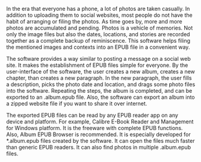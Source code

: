 In the era that everyone has a phone, a lot of photos are taken casually. In addition to uploading them to social websites, most people do not have the habit of arranging or filing the photos. As time goes by, more and more photos are accumulated and pending. Photos is a vehicle of memories. Not only the image files but also the dates, locations, and stories are recorded together as a complete backup of reminiscence. This software helps filing the mentioned images and contexts into an EPUB file in a convenient way.

The software provides a way similar to posting a message on a social web site. It makes the establishment of EPUB files simple for everyone. By the user-interface of the software, the user creates a new album, creates a new chapter, than creates a new paragraph. In the new paragraph, the user fills a description, picks the photo date and location, and drags some photo files into the software. Repeating the steps, the album is completed, and can be exported to an .album.epub file. Also, the software can export an album into a zipped website file if you want to share it over internet.

The exported EPUB files can be read by any EPUB reader app on any device and platform. For example, Calibre E-Book Reader and Management for Windows platform. It is the freeware with complete EPUB functions. Also, Album EPUB Browser is recommended. It is especially developed for *.album.epub files created by the software. It can open the files much faster than generic EPUB readers. It can also find photos in multiple .album.epub files.
